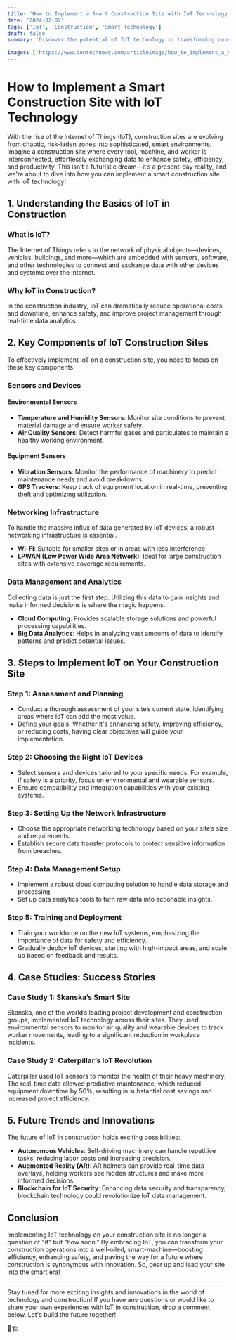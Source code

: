 ```yaml
---
title: 'How to Implement a Smart Construction Site with IoT Technology'
date: '2024-02-07'
tags: ['IoT', 'Construction', 'Smart Technology']
draft: false
summary: 'Discover the potential of IoT technology in transforming construction sites into smart hubs of innovation, safety, and efficiency.'

images: ['https://www.contechnews.com/articleimage/how_to_implement_a_smart_construction_site_with_iot_technology.webp']
---
```


# How to Implement a Smart Construction Site with IoT Technology

With the rise of the Internet of Things (IoT), construction sites are evolving from chaotic, risk-laden zones into sophisticated, smart environments. Imagine a construction site where every tool, machine, and worker is interconnected, effortlessly exchanging data to enhance safety, efficiency, and productivity. This isn’t a futuristic dream—it’s a present-day reality, and we're about to dive into how you can implement a smart construction site with IoT technology!

## 1. Understanding the Basics of IoT in Construction

### What is IoT?

The Internet of Things refers to the network of physical objects—devices, vehicles, buildings, and more—which are embedded with sensors, software, and other technologies to connect and exchange data with other devices and systems over the internet.

### Why IoT in Construction?

In the construction industry, IoT can dramatically reduce operational costs and downtime, enhance safety, and improve project management through real-time data analytics.

## 2. Key Components of IoT Construction Sites

To effectively implement IoT on a construction site, you need to focus on these key components:

### Sensors and Devices

#### Environmental Sensors
- **Temperature and Humidity Sensors**: Monitor site conditions to prevent material damage and ensure worker safety.
- **Air Quality Sensors**: Detect harmful gases and particulates to maintain a healthy working environment.

#### Equipment Sensors
- **Vibration Sensors**: Monitor the performance of machinery to predict maintenance needs and avoid breakdowns.
- **GPS Trackers**: Keep track of equipment location in real-time, preventing theft and optimizing utilization.

### Networking Infrastructure

To handle the massive influx of data generated by IoT devices, a robust networking infrastructure is essential.
- **Wi-Fi**: Suitable for smaller sites or in areas with less interference.
- **LPWAN (Low Power Wide Area Network)**: Ideal for large construction sites with extensive coverage requirements.

### Data Management and Analytics

Collecting data is just the first step. Utilizing this data to gain insights and make informed decisions is where the magic happens.
- **Cloud Computing**: Provides scalable storage solutions and powerful processing capabilities.
- **Big Data Analytics**: Helps in analyzing vast amounts of data to identify patterns and predict potential issues.

## 3. Steps to Implement IoT on Your Construction Site

### Step 1: Assessment and Planning

- Conduct a thorough assessment of your site’s current state, identifying areas where IoT can add the most value.
- Define your goals. Whether it's enhancing safety, improving efficiency, or reducing costs, having clear objectives will guide your implementation.

### Step 2: Choosing the Right IoT Devices

- Select sensors and devices tailored to your specific needs. For example, if safety is a priority, focus on environmental and wearable sensors.
- Ensure compatibility and integration capabilities with your existing systems.

### Step 3: Setting Up the Network Infrastructure

- Choose the appropriate networking technology based on your site’s size and requirements.
- Establish secure data transfer protocols to protect sensitive information from breaches.

### Step 4: Data Management Setup

- Implement a robust cloud computing solution to handle data storage and processing.
- Set up data analytics tools to turn raw data into actionable insights.

### Step 5: Training and Deployment

- Train your workforce on the new IoT systems, emphasizing the importance of data for safety and efficiency.
- Gradually deploy IoT devices, starting with high-impact areas, and scale up based on feedback and results.

## 4. Case Studies: Success Stories

### Case Study 1: Skanska’s Smart Site

Skanska, one of the world’s leading project development and construction groups, implemented IoT technology across their sites. They used environmental sensors to monitor air quality and wearable devices to track worker movements, leading to a significant reduction in workplace incidents.

### Case Study 2: Caterpillar’s IoT Revolution

Caterpillar used IoT sensors to monitor the health of their heavy machinery. The real-time data allowed predictive maintenance, which reduced equipment downtime by 50%, resulting in substantial cost savings and increased project efficiency.

## 5. Future Trends and Innovations

The future of IoT in construction holds exciting possibilities:
- **Autonomous Vehicles**: Self-driving machinery can handle repetitive tasks, reducing labor costs and increasing precision.
- **Augmented Reality (AR)**: AR helmets can provide real-time data overlays, helping workers see hidden structures and make more informed decisions.
- **Blockchain for IoT Security**: Enhancing data security and transparency, blockchain technology could revolutionize IoT data management.

## Conclusion

Implementing IoT technology on your construction site is no longer a question of "if" but "how soon." By embracing IoT, you can transform your construction operations into a well-oiled, smart-machine—boosting efficiency, enhancing safety, and paving the way for a future where construction is synonymous with innovation. So, gear up and lead your site into the smart era!

---

Stay tuned for more exciting insights and innovations in the world of technology and construction! If you have any questions or would like to share your own experiences with IoT in construction, drop a comment below. Let's build the future together! 

🚀🏗️